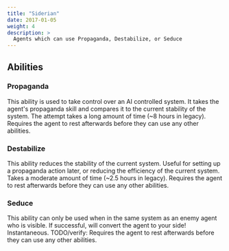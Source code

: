 ```yaml
---
title: "Siderian"
date: 2017-01-05
weight: 4
description: >
  Agents which can use Propaganda, Destabilize, or Seduce
---
```


## Abilities
### Propaganda
This ability is used to take control over an AI controlled system. It takes the agent's propaganda skill and compares it to the current stability of the system. The attempt takes a long amount of time (~8 hours in legacy). Requires the agent to rest afterwards before they can use any other abilities.

### Destabilize
This ability reduces the stability of the current system. Useful for setting up a propaganda action later, or reducing the efficiency of the current system. Takes a moderate amount of time (~2.5 hours in legacy). Requires the agent to rest afterwards before they can use any other abilities.

### Seduce
This ability can only be used when in the same system as an enemy agent who is visible. If successful, will convert the agent to your side! Instantaneous. TODO/verify: Requires the agent to rest afterwards before they can use any other abilities.